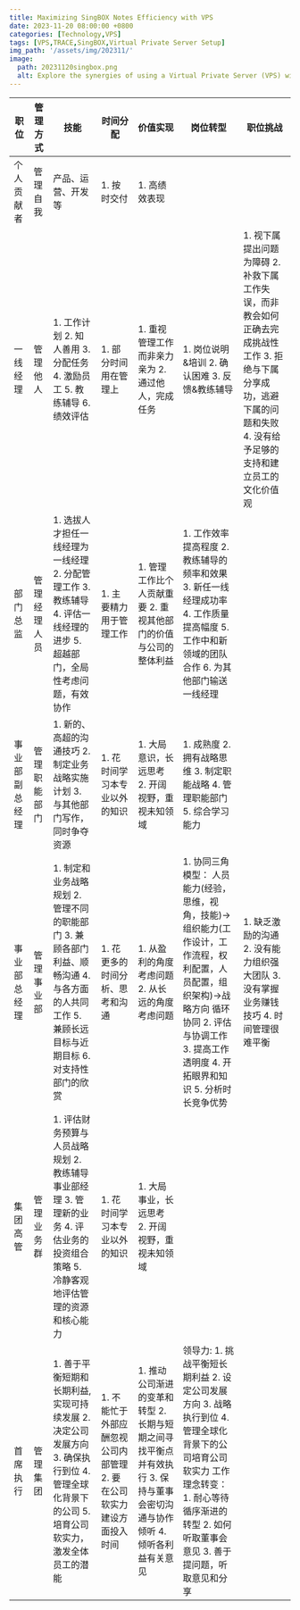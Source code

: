 ```yaml
---
title: Maximizing SingBOX Notes Efficiency with VPS 
date: 2023-11-20 08:00:00 +0800
categories: [Technology,VPS]
tags: [VPS,TRACE,SingBOX,Virtual Private Server Setup]   
img_path: '/assets/img/202311/'
image:
  path: 20231120singbox.png
  alt: Explore the synergies of using a Virtual Private Server (VPS) with SingBOX Notes in our guide.
---
```



| 职位 | 管理方式 | 技能 | 时间分配 | 价值实现 | 岗位转型 | 职位挑战 |
| --- | --- | --- | --- | --- | --- | --- |
| 个人贡献者 | 管理自我 | 产品、运营、开发等 | 1\. 按时交付 | 1\. 高绩效表现 |  |  |
| 一线经理 | 管理他人 | 1\. 工作计划 2. 知人善用 3. 分配任务 4. 激励员工 5. 教练辅导 6. 绩效评估 | 1\. 部分时间用在管理上 | 1\. 重视管理工作而非亲力亲为 2. 通过他人，完成任务 | 1\. 岗位说明&培训 2. 确认困难 3. 反馈&教练辅导 | 1\. 视下属提出问题为障碍 2. 补救下属工作失误，而非教会如何正确去完成挑战性工作 3. 拒绝与下属分享成功，逃避下属的问题和失败 4. 没有给予足够的支持和建立员工的文化价值观 |
| 部门总监 | 管理经理人员 | 1\. 选拔人才担任一线经理为一线经理 2. 分配管理工作 3. 教练辅导 4. 评估一线经理的进步 5. 超越部门，全局性考虑问题，有效协作 | 1\. 主要精力用于管理工作 | 1\. 管理工作比个人贡献重要 2. 重视其他部门的价值与公司的整体利益 | 1\. 工作效率提高程度 2. 教练辅导的频率和效果 3. 新任一线经理成功率 4. 工作质量提高幅度 5. 工作中和新领域的团队合作 6. 为其他部门输送一线经理 |  |
| 事业部副总经理 | 管理职能部门 | 1\. 新的、高超的沟通技巧 2. 制定业务战略实施计划 3. 与其他部门写作，同时争夺资源 | 1\. 花时间学习本专业以外的知识 | 1\. 大局意识，长远思考 2. 开阔视野，重视未知领域 | 1\. 成熟度 2. 拥有战略思维 3. 制定职能战略 4. 管理职能部门 5. 综合学习能力 |  |
| 事业部总经理 | 管理事业部 | 1\. 制定和业务战略规划 2. 管理不同的职能部门 3. 兼顾各部门利益、顺畅沟通 4. 与各方面的人共同工作 5. 兼顾长远目标与近期目标 6. 对支持性部门的欣赏 | 1\. 花更多的时间分析、思考和沟通 | 1\. 从盈利的角度考虑问题 2. 从长远的角度考虑问题 | 1\. 协同三角模型： 人员能力(经验，思维，视角，技能)→组织能力(工作设计，工作流程，权利配置，人员配置，组织架构)→战略方向 循环协同 2. 评估与协调工作 3. 提高工作透明度 4. 开拓眼界和知识 5. 分析时长竞争优势 | 1\. 缺乏激励的沟通 2. 没有能力组织强大团队 3. 没有掌握业务赚钱技巧 4. 时间管理很难平衡 |
| 集团高管 | 管理业务群 | 1\. 评估财务预算与人员战略规划 2. 教练辅导事业部经理 3. 管理新的业务 4. 评估业务的投资组合策略 5. 冷静客观地评估管理的资源和核心能力 | 1\. 花时间学习本专业以外的知识 | 1\. 大局事业，长远思考 2. 开阔视野，重视未知领域 |  |  |
| 首席执行 | 管理集团 | 1\. 善于平衡短期和长期利益,实现可持续发展 2. 决定公司发展方向 3. 确保执行到位 4. 管理全球化背景下的公司 5. 培育公司软实力，激发全体员工的潜能 | 1\. 不能忙于外部应酬忽视公司内部管理 2. 要在公司软实力建设方面投入时间 | 1\. 推动公司渐进的变革和转型 2. 长期与短期之间寻找平衡点并有效执行 3. 保持与董事会密切沟通与协作倾听 4. 倾听各利益有关意见 | 领导力: 1. 挑战平衡短长期利益 2. 设定公司发展方向 3. 战略执行到位 4. 管理全球化背景下的公司培育公司软实力 工作理念转变： 1. 耐心等待循序渐进的转型 2. 如何听取董事会意见 3. 善于提问题，听取意见和分享 |  |
